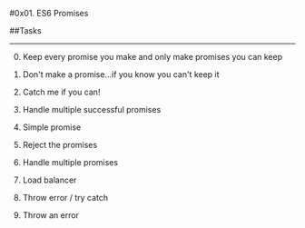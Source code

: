 #0x01. ES6 Promises  
  
##Tasks  
___________________________________________________________________  
0. Keep every promise you make and only make promises you can keep  
  
1. Don't make a promise...if you know you can't keep it  
  
2. Catch me if you can!  
  
3. Handle multiple successful promises  
  
4. Simple promise  
  
5. Reject the promises  
  
6. Handle multiple promises  
  
7. Load balancer  
  
8. Throw error / try catch  
  
9. Throw an error  
  



